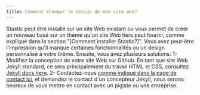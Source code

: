 ```yaml
---
title: Comment changer le design de mon site web?
---
```

Stastic peut être installé sur un site Web existant ou vous permet de créer un nouveau basé sur un thème qu'un site Web tiers peut fournir, comme expliqué dans la section "[Comment installer Stastic?]". Vous avez peut-être l'impression qu'il manque certaines fonctionnalités ou un design personnalisé à votre thème. Ensuite, vous avez plusieurs solutions: 1- Modifiez la conception de votre site Web sur Github. En tant que site Web Jekyll standard, ce sera principalement du travail HTML et CSS, consultez [Jekyll docs here](https://jekyllrb.com/docs/). 2- Contactez-nous [comme indiqué dans la page de contact ici](/contact), et demandez le contact d'un concepteur Jekyll, nous serons heureux de vous mettre en contact avec un pigiste ou une entreprise.
